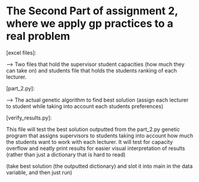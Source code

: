 # The Second Part of assignment 2, where we apply gp practices to a real problem

[excel files]:

--> Two files that hold the supervisor student capacities (how much they can take on) and students file that holds the students ranking of each lecturer.


[part_2.py]:

--> The actual genetic algorithm to find best solution (assign each lecturer to student while taking into account each students preferences)

[verify_results.py]:

This file will test the best solution outputted from the part_2.py genetic program that assigns supervisors to students taking into account how much the students want to work with each lecturer. It will test for capacity overflow and neatly print results for easier visual interpretation of results (rather than just a dictionary that is hard to read)

(take best solution (the outputted dictionary) and slot it into main in the data variable, and then just run)
